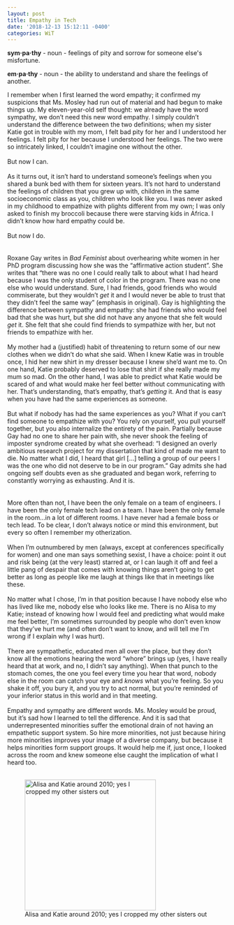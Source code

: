 ```yaml
---
layout: post
title: Empathy in Tech
date: '2018-12-13 15:12:11 -0400'
categories: WiT
---
```



**sym·pa·thy** - noun - feelings of pity and sorrow for someone else's misfortune.

**em·pa·thy** - noun - the ability to understand and share the feelings of another.

I remember when I first learned the word empathy; it confirmed my suspicions that Ms. Mosley had run out of material and had begun to make things up. My eleven-year-old self thought: we already have the word sympathy, we don’t need this new word empathy. I simply couldn’t understand the difference between the two definitions; when my sister Katie got in trouble with my mom, I felt bad pity for her and I understood her feelings. I felt pity for her because I understood her feelings. The two were so intricately linked, I couldn’t imagine one without the other.
<br><br>
But now I can.
<br><br>
	As it turns out, it isn’t hard to understand someone’s feelings when you shared a bunk bed with them for sixteen years. It’s not hard to understand the feelings of children that you grew up with, children in the same socioeconomic class as you, children who look like you. I was never asked in my childhood to empathize with plights different from my own; I was only asked to finish my broccoli because there were starving kids in Africa. I didn’t know how hard empathy could be.
<br><br>
But now I do.
<br><br><br>
	Roxane Gay writes in _Bad Feminist_ about overhearing white women in her PhD program discussing how she was the “affirmative action student”. She writes that “there was no one I could really talk to about what I had heard because I was the only student of color in the program. There was no one else who would understand. Sure, I had friends, good friends who would commiserate, but they wouldn’t _get_ it and I would never be able to trust that they didn’t feel the same way” (emphasis in original).  Gay is highlighting the difference between sympathy and empathy: she had friends who would feel bad that she was hurt, but she did not have any anyone that she felt would _get_ it. She felt that she could find friends to sympathize with her, but not friends to empathize with her. <br><br>
	My mother had a (justified) habit of threatening to return some of our new clothes when we didn’t do what she said. When I knew Katie was in trouble once, I hid her new shirt in my dresser because I knew she’d want me to. On one hand, Katie probably deserved to lose that shirt if she really made my mum so mad. On the other hand, I was able to predict what Katie would be scared of and what would make her feel better without communicating with her. That’s understanding, that’s empathy, that’s _getting_ it. And that is easy when you have had the same experiences as someone.<br><br>
	But what if nobody has had the same experiences as you? What if you can’t find someone to empathize with you? You rely on yourself, you pull yourself together, but you also internalize the entirety of the pain. Partially because Gay had no one to share her pain with, she never shook the feeling of imposter syndrome created by what she overhead: “I designed an overly ambitious research project for my dissertation that kind of made me want to die. No matter what I did, I heard that girl [...] telling a group of our peers I was the one who did not deserve to be in our program.”  Gay admits she had ongoing self doubts even as she graduated and began work, referring to constantly worrying as exhausting. And it is. <br><br><br>
	More often than not, I have been the only female on a team of engineers. I have been the only female tech lead on a team. I have been the only female in the room...in a lot of different rooms. I have never had a female boss or tech lead. To be clear, I don’t always notice or mind this environment, but every so often I remember my otherization.<br><br>
When I’m outnumbered by men (always, except at conferences specifically for women) and one man says something sexist, I have a choice: point it out and risk being (at the very least) starred at, or I can laugh it off and feel a little pang of despair that comes with knowing things aren’t going to get better as long as people like me laugh at things like that in meetings like these. <br><br>
	No matter what I chose, I’m in that position because I have nobody else who has lived like me, nobody else who looks like me.  There is no Alisa to my Katie; instead of knowing how I would feel and predicting what would make me feel better, I’m sometimes surrounded by people who don’t even know that they’ve hurt me (and often don’t want to know, and will tell me I’m wrong if I explain why I was hurt).<br><br>
	There are sympathetic, educated men all over the place, but they don’t know all the emotions hearing the word “whore” brings up (yes, I have really heard that at work, and no, I didn’t say anything). When that punch to the stomach comes, the one you feel every time you hear that word, nobody else in the room can catch your eye and _knows_ what you’re feeling. So you shake it off, you bury it, and you try to act normal, but you’re reminded of your inferior status in this world and in that meeting.<br><br>
	Empathy and sympathy are different words. Ms. Mosley would be proud, but it’s sad how I learned to tell the difference. And it is sad that underrepresented minorities suffer the emotional drain of not having an empathetic support system. So hire more minorities, not just because hiring more minorities improves your image of a diverse company, but because it helps minorities form support groups. It would help me if, just once, I looked across the room and knew someone else caught the implication of what I heard too. <br><br>

<figure >
	<img src="https://github.com/alisaraa/alisaraa.github.io/blob/master/images/katie_alisa.jpg?raw=true" alt="Alisa and Katie around 2010; yes I cropped my other sisters out" height="300"><br>
Alisa and Katie around 2010; yes I cropped my other sisters out
	</figure>
	
